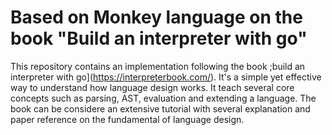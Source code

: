# Based on Monkey language on the book "Build an interpreter with go"

This repository contains an implementation following the book ;build an interpreter with go](https://interpreterbook.com/). It's a simple yet effective way to understand how language design works. It teach several core concepts such as parsing, AST, evaluation and extending a language. The book can be considere an extensive tutorial with several explanation and paper reference on the fundamental of language design.
